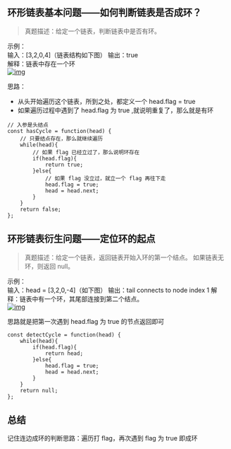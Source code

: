 ## 环形链表基本问题——如何判断链表是否成环？
>真题描述：给定一个链表，判断链表中是否有环。

示例：<br>
输入：[3,2,0,4]（链表结构如下图） 输出：true <br>
解释：链表中存在一个环 <br>
<a data-fancybox title="img" href="https://p1-jj.byteimg.com/tos-cn-i-t2oaga2asx/gold-user-assets/2020/3/29/1712658d244622c4~tplv-t2oaga2asx-watermark.awebp">![img](https://p1-jj.byteimg.com/tos-cn-i-t2oaga2asx/gold-user-assets/2020/3/29/1712658d244622c4~tplv-t2oaga2asx-watermark.awebp)</a>

思路：
- 从头开始遍历这个链表，所到之处，都定义一个 head.flag = true
- 如果遍历过程中遇到了 head.flag 为 true ,就说明重复了，那么就是有环

```
// 入参是头结点 
const hasCycle = function(head) {
    // 只要结点存在，那么就继续遍历
    while(head){
        // 如果 flag 已经立过了，那么说明环存在
        if(head.flag){
            return true;
        }else{
            // 如果 flag 没立过，就立一个 flag 再往下走
            head.flag = true;
            head = head.next;
        }
    }
    return false;
};
```

## 环形链表衍生问题——定位环的起点
>真题描述：给定一个链表，返回链表开始入环的第一个结点。 如果链表无环，则返回 null。

示例：<br>
输入：head = [3,2,0,-4]（如下图） 输出：tail connects to node index 1 解释：链表中有一个环，其尾部连接到第二个结点。<br>
<a data-fancybox title="img" href="https://p1-jj.byteimg.com/tos-cn-i-t2oaga2asx/gold-user-assets/2020/3/29/1712658d244622c4~tplv-t2oaga2asx-watermark.awebp">![img](https://p1-jj.byteimg.com/tos-cn-i-t2oaga2asx/gold-user-assets/2020/3/29/1712658d244622c4~tplv-t2oaga2asx-watermark.awebp)</a>


思路就是把第一次遇到 head.flag 为 true 的节点返回即可
```
const detectCycle = function(head) {
    while(head){
        if(head.flag){
            return head;
        }else{
            head.flag = true;
            head = head.next;
        }
    }
    return null;
};
```

## 总结
记住连边成环的判断思路：遍历打 flag，再次遇到 flag 为 true 即成环